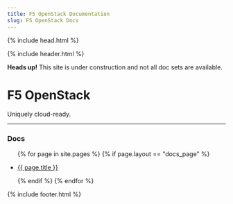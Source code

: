 ```yaml
---
title: F5 OpenStack Documentation
slug: F5 OpenStack Docs
---
```


{% include head.html %}
<body style="padding-top: 70px">

{% include header.html %}

<div class="alert alert-danger alert-dismissible" role="alert">
   <strong>Heads up!</strong> This site is under construction and not all doc sets are available.
</div>

<div class="jumbotron">
  <div class="text-center">
    <h1>F5 OpenStack</h1>
    <p>Uniquely cloud-ready.</p>
  </div>
</div>
<hr>
<div class="container-fluid-gray">
<div class="container-fluid">
  <div class="text-center">
    <h3>Docs</h3>
   <div class="row">
  <ul class="text-left">
    {% for page in site.pages %}
     {% if page.layout == "docs_page" %}
      <li>
        <p>
          <a href="{{ page.url | prepend: site.baseurl | prepend: site.url }}">{{ page.title }}</a>
        </p>
      </li>
      {% endif %}
     {% endfor %}
  </ul>

{% include footer.html %}